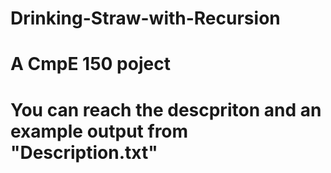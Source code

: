 # Drinking-Straw-with-Recursion
# A CmpE 150 poject
# You can reach the descpriton and an example output from "Description.txt"
